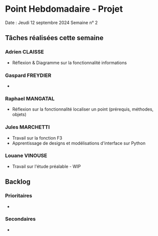 # Point Hebdomadaire - Projet 

Date : Jeudi 12 septembre 2024
Semaine n° 2

## Tâches réalisées cette semaine

### Adrien CLAISSE
- Réflexion & Diagramme sur la fonctionnalité informations


### Gaspard FREYDIER 
- 

### Raphael MANGATAL
- Réflexion sur la fonctionnalité localiser un point (prérequis, méthodes, objets)

### Jules MARCHETTI
- Travail sur la fonction F3
- Apprentissage de designs et modélisations d'interface sur Python

### Louane VINOUSE
- Travail sur l'étude préalable - WIP

## Backlog

### Prioritaires
- 

### Secondaires
- 
